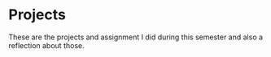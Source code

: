 # Projects
These are the projects and assignment I did during this semester and also a reflection about those.
